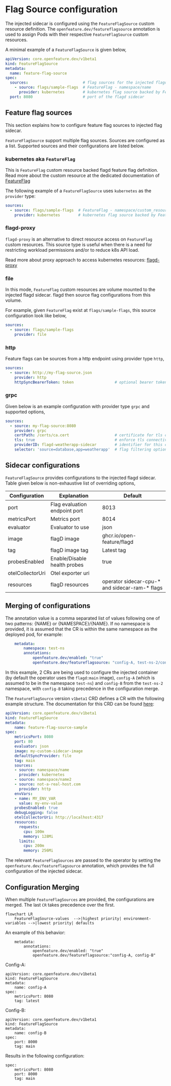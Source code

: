 # Flag Source configuration

The injected sidecar is configured using the `FeatureFlagSource` custom resource definition. 
The `openfeature.dev/featureflagsource` annotation is used to assign Pods with their respective `FeatureFlagSource` custom resources.

A minimal example of a `FeatureFlagSource` is given below,

```yaml
apiVersion: core.openfeature.dev/v1beta1
kind: FeatureFlagSource
metadata:
  name: feature-flag-source
spec:
  sources:                        # flag sources for the injected flagd
    - source: flags/sample-flags  # FeatureFlag - namespace/name
      provider: kubernetes        # kubernetes flag source backed by FeatureFlag custom resource
  port: 8080                      # port of the flagd sidecar
```

## Feature flag sources

This section explains how to configure feature flag sources to injected flag sidecar.

`FeatureFlagSource` support multiple flag sources. Sources are configured as a list.
Supported sources and their configurations are listed below.

### kubernetes aka `FeatureFlag`

This is `FeatureFlag` custom resource backed flagd feature flag definition.
Read more about the custom resource at the dedicated documentation of [FeatureFlag](./feature_flag.md)

The following example of a `FeatureFlagSource` uses `kubernetes` as the `provider` type:

```yaml
sources:                        
  - source: flags/sample-flags  # FeatureFlag - namespace/custom_resource_name
    provider: kubernetes        # kubernetes flag source backed by FeatureFlag custom resource
```

### flagd-proxy

`flagd-proxy` is an alternative to direct resource access on `FeatureFlag` custom resources.
This source type is useful when there is a need for restricting workload permissions and/or to reduce k8s API load.

Read more about proxy approach to access kubernetes resources: [flagd-proxy](./flagd_proxy.md)

### file

In this mode, `FeatureFlag` custom resources are volume mounted to the injected flagd sidecar. 
flagd then source flag configurations from this volume.

For example, given `FeatureFlag` exist at `flags/sample-flags`, this source configuration look like below,

```yaml
sources:                        
  - source: flags/sample-flags
    provider: file          
```

### http

Feature flags can be sources from a http endpoint using provider type `http`,

```yaml
sources:
  - source: http://my-flag-source.json
    provider: http
    httpSyncBearerToken: token                  # optional bearer token for the http connection
```

### grpc

Given below is an example configuration with provider type `grpc` and supported options, 

```yaml
sources:                        
  - source: my-flag-source:8080
    provider: grpc
    certPath: /certs/ca.cert                    # certificate for tls connectivity
    tls: true                                   # enforce tls connectivity
    providerID: flagd-weatherapp-sidecar        # identifier for this connection 
    selector: 'source=database,app=weatherapp'  # flag filtering options
```

## Sidecar configurations

`FeatureFlagSource` provides configurations to the injected flagd sidecar.
Table given below is non-exhaustive list of overriding options,

| Configuration    | Explanation                   | Default                                        |
|------------------|-------------------------------|------------------------------------------------|
| port             | Flag evaluation endpoint port | 8013                                           |
| metricsPort      | Metrics port                  | 8014                                           |
| evaluator        | Evaluator to use              | json                                           |
| image            | flagD image                   | ghcr.io/open-feature/flagd                     |
| tag              | flagD image tag               | Latest tag                                     |
| probesEnabled    | Enable/Disable health probes  | true                                           |
| otelCollectorUri | Otel exporter uri             |                                                |
| resources        | flagD resources               | operator sidecar-cpu-* and sidecar-ram-* flags |

## Merging of configurations

The annotation value is a comma separated list of values following one of two patterns: {NAME} or {NAMESPACE}/{NAME}. 
If no namespace is provided, it is assumed that the CR is within the same namespace as the deployed pod, for example:

```yaml
    metadata:
        namespace: test-ns
        annotations:
            openfeature.dev/enabled: "true"
            openfeature.dev/featureflagsource: "config-A, test-ns-2/config-B"
```

In this example, 2 CRs are being used to configure the injected container (by default the operator uses the `flagd:main` image), `config-A` (which is assumed to be in the namespace `test-ns`) and `config-B` from the `test-ns-2` namespace, with `config-B` taking precedence in the configuration merge.

The `FeatureFlagSource` version `v1beta1` CRD defines a CR with the following example structure.
The documentation for this CRD can be found
[here](crds.md#featureflagsource):

```yaml
apiVersion: core.openfeature.dev/v1beta1
kind: FeatureFlagSource
metadata:
    name: feature-flag-source-sample
spec:
    metricsPort: 8080
    port: 80
    evaluator: json
    image: my-custom-sidecar-image
    defaultSyncProvider: file
    tag: main
    sources:
    - source: namespace/name
      provider: kubernetes
    - source: namespace/name2
    - source: not-a-real-host.com
      provider: http
    envVars:
    - name: MY_ENV_VAR
      value: my-env-value
    probesEnabled: true
    debugLogging: false
    otelCollectorUri: http://localhost:4317
    resources:
      requests:
        cpu: 100m
        memory: 128Mi
      limits:
        cpu: 200m
        memory: 256Mi
```

The relevant `FeatureFlagSources` are passed to the operator by setting the `openfeature.dev/featureflagsource` annotation, which provides the full configuration of the injected sidecar.

## Configuration Merging

When multiple `FeatureFlagSources` are provided, the configurations are merged. The last `CR` takes precedence over the first. 


```mermaid
flowchart LR
    FeatureFlagSource-values  -->|highest priority| environment-variables -->|lowest priority| defaults
```


An example of this behavior:
```
    metadata:
        annotations:
            openfeature.dev/enabled: "true"
            openfeature.dev/featureflagsource:"config-A, config-B"
```
Config-A:
```
apiVersion: core.openfeature.dev/v1beta1
kind: FeatureFlagSource
metadata:
    name: config-A
spec:
    metricsPort: 8080
    tag: latest
```
Config-B:
```
apiVersion: core.openfeature.dev/v1beta1
kind: FeatureFlagSource
metadata:
    name: config-B
spec:
    port: 8000
    tag: main
```
Results in the following configuration:
```
spec:
    metricsPort: 8080
    port: 8000
    tag: main
```
